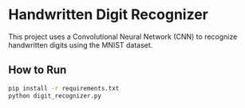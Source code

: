 # Handwritten Digit Recognizer

This project uses a Convolutional Neural Network (CNN) to recognize handwritten digits using the MNIST dataset.

## How to Run
```bash
pip install -r requirements.txt
python digit_recognizer.py
```
